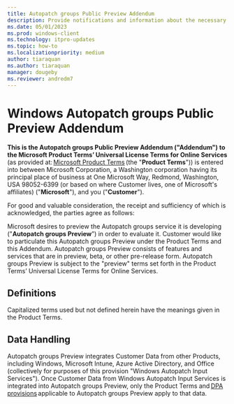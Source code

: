 ```yaml
---
title: Autopatch groups Public Preview Addendum
description: Provide notifications and information about the necessary steps to keep your devices up to date. 
ms.date: 05/01/2023
ms.prod: windows-client
ms.technology: itpro-updates
ms.topic: how-to
ms.localizationpriority: medium
author: tiaraquan
ms.author: tiaraquan
manager: dougeby
ms.reviewer: andredm7
---
```


# Windows Autopatch groups Public Preview Addendum

**This is the Autopatch groups Public Preview Addendum ("Addendum") to the Microsoft Product Terms’ Universal License Terms for Online Services** (as provided at: [Microsoft Product Terms](https://www.microsoft.com/licensing/terms/product/ForallOnlineServices/all) (the "**Product Terms**")) is entered into between Microsoft Corporation, a Washington corporation having its principal place of business at One Microsoft Way, Redmond, Washington, USA 98052-6399 (or based on where Customer lives, one of Microsoft's affiliates) ("**Microsoft**"), and you ("**Customer**").

For good and valuable consideration, the receipt and sufficiency of which is acknowledged, the parties agree as follows:

Microsoft desires to preview the Autopatch groups service it is developing ("**Autopatch groups Preview**”) in order to evaluate it. Customer would like to particulate this Autopatch groups Preview under the Product Terms and this Addendum. Autopatch groups Preview consists of features and services that are in preview, beta, or other pre-release form. Autopatch groups Preview is subject to the "preview" terms set forth in the Product Terms’ Universal License Terms for Online Services.

## Definitions

Capitalized terms used but not defined herein have the meanings given in the Product Terms.

## Data Handling

Autopatch groups Preview integrates Customer Data from other Products, including Windows, Microsoft Intune, Azure Active Directory, and Office (collectively for purposes of this provision "Windows Autopatch Input Services"). Once Customer Data from Windows Autopatch Input Services is integrated into Autopatch groups Preview, only the Product Terms and [DPA provisions](https://www.microsoft.com/licensing/terms/product/Glossary/all) applicable to Autopatch groups Preview apply to that data.
